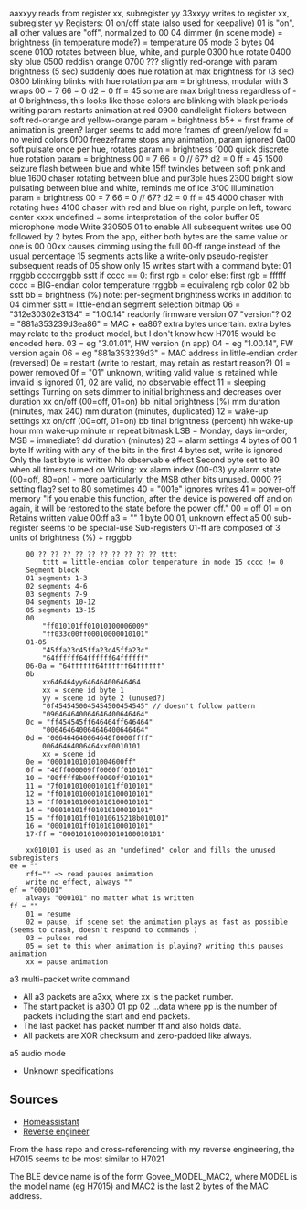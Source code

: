aaxxyy reads from register xx, subregister yy
33xxyy writes to register xx, subregister yy
Registers:
	01 on/off state (also used for keepalive)
		01 is "on", all other values are "off", normalized to 00
	04 dimmer
		(in scene mode) = brightness
		(in temperature mode?) = temperature
	05 mode
		3 bytes
		04 scene
			0100
				rotates between blue, white, and purple
			0300 hue rotate
			0400 sky blue
			0500 reddish orange
			0700 ???
				slightly red-orange with param brightness (5 sec)
				suddenly does hue rotation at max brightness for (3 sec)
			0800 blinking
				blinks with hue rotation
				param = brightness, modular with 3 wraps
				00 = 7
				66 = 0
				d2 = 0
				ff = 45
				some are max brightness regardless of - at 0 brightness, this looks like those colors are blinking with black periods
				writing param restarts animation at red
			0900 candlelight
				flickers between soft red-orange and yellow-orange
				param = brightness
				b5+ = first frame of animation is green? larger seems to add more frames of green/yellow
				fd = no weird colors
			0f00 freezeframe
				stops any animation, param ignored
			0a00 soft pulsate once per hue, rotates
				param = brightness
			1000 quick discrete hue rotation
				param = brightness
				00 = 7
				66 = 0 // 67?
				d2 = 0
				ff = 45
			1500 seizure flash between blue and white
			15ff twinkles between soft pink and blue
			1600 chaser rotating between blue and pur3ple hues
			2300 bright slow pulsating between blue and white, reminds me of ice
			3f00 illumination
				param = brightness
				00 = 7
				66 = 0 // 67?
				d2 = 0
				ff = 45
			4000 chaser with rotating hues
			4100 chaser with red and blue on right, purple on left, toward center
			xxxx
				undefined = some interpretation of the color buffer
		05 microphone mode
			Write 330505 01 to enable
			All subsequent writes use 00 followed by 2 bytes
			From the app, either both bytes are the same value or one is 00
			00xx causes dimming using the full 00-ff range instead of the usual percentage
		15 segments
			acts like a write-only pseudo-register
			subsequent reads of 05 show only 15
			writes start with a command byte:
			01 rrggbb ccccrrggbb sstt
				if cccc == 0:
					first rgb = color
				else:
					first rgb = ffffff
					cccc = BIG-endian color temperature
					rrggbb = equivaleng rgb color
			02 bb sstt
				bb = brightness (%)
				note: per-segment brightness works in addition to 04 dimmer
			sstt = little-endian segment selection bitmap
	06 = "312e30302e3134" = "1.00.14"
		readonly firmware version
	07 "version"?
		02 = "881a353239d3ea86" = MAC + ea86? extra bytes uncertain.
			extra bytes may relate to the product model, but I don't know how H7015 would be encoded here.
		03 = eg "3.01.01", HW version (in app)
		04 = eg "1.00.14", FW version again
		06 = eg "881a353239d3" = MAC address in little-endian order (reversed)
	0e = restart (write to restart, may retain as restart reason?)
		01 = power removed
	0f = "01" unknown, writing valid value is retained while invalid is ignored
		01, 02 are valid, no observable effect
	11 = sleeping settings
		Turning on sets dimmer to initial brightness and decreases over duration
		xx on/off (00=off, 01=on)
		bb initial brightness (%)
		mm duration (minutes, max 240)
		mm duration (minutes, duplicated)
	12 = wake-up settings
		xx on/off (00=off, 01=on)
		bb final brightness (percent)
		hh wake-up hour
		mm wake-up minute
		rr repeat bitmask
			LSB = Monday, days in-order, MSB = immediate?
		dd duration (minutes)
	23 = alarm settings
		4 bytes of 00
		1 byte
		If writing with any of the bits in the first 4 bytes set, write is ignored
		Only the last byte is written
		No observable effect
		Second byte set to 80 when all timers turned on
		Writing:
			xx alarm index (00-03)
			yy alarm state (00=off, 80=on) - more particularly, the MSB other bits unused.
			0000
			?? setting flag? set to 80 sometimes
	40 = "001e" ignores writes
	41 = power-off memory
		"If you enable this function, after the device is powered
		off and on again, it will be restored to the state before the
		power off."
		00 = off
		01 = on
		Retains written value 00:ff
	a3 = ""
		1 byte 00:01, unknown effect
	a5
		00 sub-register seems to be special-use
		Sub-registers 01-ff are composed of 3 units of brightness (%) + rrggbb
		
		00 ?? ?? ?? ?? ?? ?? ?? ?? ?? ?? tttt
			tttt = little-endian color temperature in mode 15 cccc != 0
		Segment block
		01 segments 1-3
		02 segments 4-6
		03 segments 7-9
		04 segments 10-12
		05 segments 13-15
		00
			"ff010101ff01010100006009"
			"ff033c00ff00010000010101"
		01-05
			"45ffa23c45ffa23c45ffa23c"
			"64ffffff64ffffff64ffffff"
		06-0a = "64ffffff64ffffff64ffffff"
		0b
			xx646464yy64646400646464
			xx = scene id byte 1
			yy = scene id byte 2 (unused?)
			"0f4545450045454500454545" // doesn't follow pattern
			"096464640064646400646464"
		0c = "ff454545ff646464ff646464"
			"006464640064646400646464"
		0d = "006464640064640f0000ffff"
			00646464006464xx00010101
			xx = scene id
		0e = "000101010101004600ff"
		0f = "46ff000009ff0000ff010101"
		10 = "00ffff8b00ff0000ff010101"
		11 = "7f01010100010101ff010101"
		12 = "ff0101010001010100010101"
		13 = "ff0101010001010100010101"
		14 = "00010101ff01010100010101"
		15 = "ff010101ff01010615218b010101"
		16 = "00010101ff01010100010101"
		17-ff = "000101010001010100010101"
		
		xx010101 is used as an "undefined" color and fills the unused subregisters
	ee = ""
		rff="" => read pauses animation
		write no effect, always ""
	ef = "000101"
		always "000101" no matter what is written
	ff = ""
		01 = resume
		02 = pause, if scene set the animation plays as fast as possible (seems to crash, doesn't respond to commands )
		03 = pulses red
		05 = set to this when animation is playing? writing this pauses animation
		xx = pause animation

a3 multi-packet write command
- All a3 packets are a3xx, where xx is the packet number.
- The start packet is a300 01 pp 02 ...data where pp is the number of packets including the start and end packets.
- The last packet has packet number ff and also holds data.
- All packets are XOR checksum and zero-padded like always.

a5 audio mode
- Unknown specifications

## Sources
- [Homeassistant](https://github.com/Beshelmek/govee_ble_lights)
- [Reverse engineer](https://github.com/BeauJBurroughs/Govee-H6127-Reverse-Engineering)

From the hass repo and cross-referencing with my reverse engineering, the H7015 seems to be most similar to H7021

The BLE device name is of the form Govee_MODEL_MAC2, where MODEL is the model name (eg H7015) and MAC2 is the last 2 bytes of the MAC address.